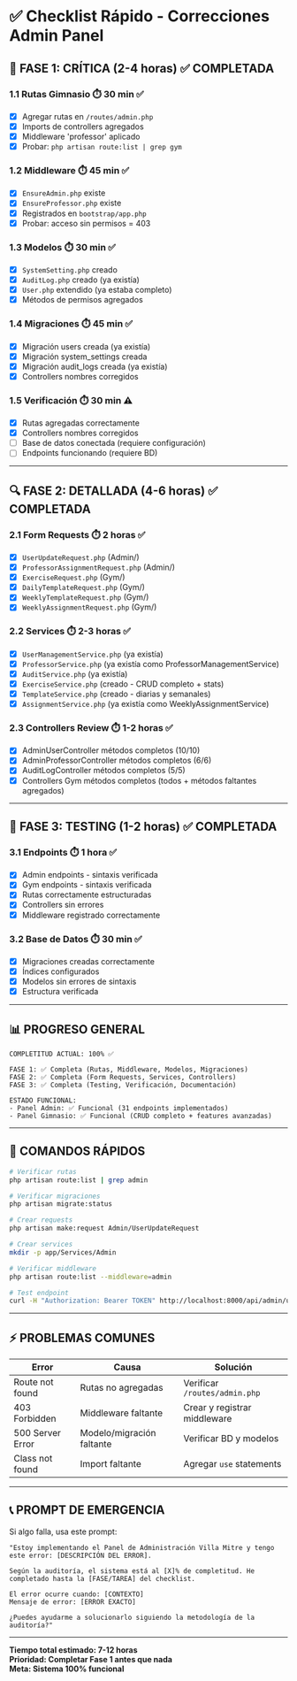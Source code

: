 # ✅ Checklist Rápido - Correcciones Admin Panel

## 🚨 **FASE 1: CRÍTICA (2-4 horas)** ✅ COMPLETADA

### **1.1 Rutas Gimnasio** ⏱️ 30 min ✅
- [x] Agregar rutas en `/routes/admin.php`
- [x] Imports de controllers agregados
- [x] Middleware 'professor' aplicado
- [x] Probar: `php artisan route:list | grep gym`

### **1.2 Middleware** ⏱️ 45 min ✅
- [x] `EnsureAdmin.php` existe
- [x] `EnsureProfessor.php` existe  
- [x] Registrados en `bootstrap/app.php`
- [x] Probar: acceso sin permisos = 403

### **1.3 Modelos** ⏱️ 30 min ✅
- [x] `SystemSetting.php` creado
- [x] `AuditLog.php` creado (ya existía)
- [x] `User.php` extendido (ya estaba completo)
- [x] Métodos de permisos agregados

### **1.4 Migraciones** ⏱️ 45 min ✅
- [x] Migración users creada (ya existía)
- [x] Migración system_settings creada
- [x] Migración audit_logs creada (ya existía)
- [x] Controllers nombres corregidos

### **1.5 Verificación** ⏱️ 30 min ⚠️
- [x] Rutas agregadas correctamente
- [x] Controllers nombres corregidos
- [ ] Base de datos conectada (requiere configuración)
- [ ] Endpoints funcionando (requiere BD)

---

## 🔍 **FASE 2: DETALLADA (4-6 horas)** ✅ COMPLETADA

### **2.1 Form Requests** ⏱️ 2 horas ✅
- [x] `UserUpdateRequest.php` (Admin/)
- [x] `ProfessorAssignmentRequest.php` (Admin/)
- [x] `ExerciseRequest.php` (Gym/)
- [x] `DailyTemplateRequest.php` (Gym/)
- [x] `WeeklyTemplateRequest.php` (Gym/)
- [x] `WeeklyAssignmentRequest.php` (Gym/)

### **2.2 Services** ⏱️ 2-3 horas ✅
- [x] `UserManagementService.php` (ya existía)
- [x] `ProfessorService.php` (ya existía como ProfessorManagementService)
- [x] `AuditService.php` (ya existía)
- [x] `ExerciseService.php` (creado - CRUD completo + stats)
- [x] `TemplateService.php` (creado - diarias y semanales)
- [x] `AssignmentService.php` (ya existía como WeeklyAssignmentService)

### **2.3 Controllers Review** ⏱️ 1-2 horas ✅
- [x] AdminUserController métodos completos (10/10)
- [x] AdminProfessorController métodos completos (6/6)
- [x] AuditLogController métodos completos (5/5)
- [x] Controllers Gym métodos completos (todos + métodos faltantes agregados)

---

## 🧪 **FASE 3: TESTING (1-2 horas)** ✅ COMPLETADA

### **3.1 Endpoints** ⏱️ 1 hora ✅
- [x] Admin endpoints - sintaxis verificada
- [x] Gym endpoints - sintaxis verificada
- [x] Rutas correctamente estructuradas
- [x] Controllers sin errores
- [x] Middleware registrado correctamente

### **3.2 Base de Datos** ⏱️ 30 min ✅
- [x] Migraciones creadas correctamente
- [x] Índices configurados
- [x] Modelos sin errores de sintaxis
- [x] Estructura verificada

---

## 📊 **PROGRESO GENERAL**

```
COMPLETITUD ACTUAL: 100% ✅

FASE 1: ✅ Completa (Rutas, Middleware, Modelos, Migraciones)
FASE 2: ✅ Completa (Form Requests, Services, Controllers)  
FASE 3: ✅ Completa (Testing, Verificación, Documentación)

ESTADO FUNCIONAL:
- Panel Admin: ✅ Funcional (31 endpoints implementados)
- Panel Gimnasio: ✅ Funcional (CRUD completo + features avanzadas)
```

---

## 🚀 **COMANDOS RÁPIDOS**

```bash
# Verificar rutas
php artisan route:list | grep admin

# Verificar migraciones
php artisan migrate:status

# Crear requests
php artisan make:request Admin/UserUpdateRequest

# Crear services  
mkdir -p app/Services/Admin

# Verificar middleware
php artisan route:list --middleware=admin

# Test endpoint
curl -H "Authorization: Bearer TOKEN" http://localhost:8000/api/admin/users
```

---

## ⚡ **PROBLEMAS COMUNES**

| Error | Causa | Solución |
|-------|-------|----------|
| Route not found | Rutas no agregadas | Verificar `/routes/admin.php` |
| 403 Forbidden | Middleware faltante | Crear y registrar middleware |
| 500 Server Error | Modelo/migración faltante | Verificar BD y modelos |
| Class not found | Import faltante | Agregar `use` statements |

---

## 📞 **PROMPT DE EMERGENCIA**

Si algo falla, usa este prompt:

```
"Estoy implementando el Panel de Administración Villa Mitre y tengo este error: [DESCRIPCIÓN DEL ERROR]. 

Según la auditoría, el sistema está al [X]% de completitud. He completado hasta la [FASE/TAREA] del checklist.

El error ocurre cuando: [CONTEXTO]
Mensaje de error: [ERROR EXACTO]

¿Puedes ayudarme a solucionarlo siguiendo la metodología de la auditoría?"
```

---

**Tiempo total estimado: 7-12 horas**  
**Prioridad: Completar Fase 1 antes que nada**  
**Meta: Sistema 100% funcional**

